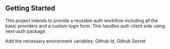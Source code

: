## Getting Started

This project intends to provide a reusable auth workflow including all the basic providers and a custom login form. This handles auth client side using next-auth package.

Add the necessary environment variables: Github Id, Github Secret
